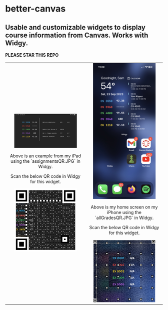 # better-canvas

## Usable and customizable widgets to display course information from Canvas. Works with Widgy.

**PLEASE STAR THIS REPO**

<table align="center">
  <tr>
    <td align="center">
      <img src="/images/betterCanvasIpadExample.jpg" width="200px">
      <p>Above is an example from my iPad using the `assignmentsQR.JPG` in Widgy.</p>
      <p>Scan the below QR code in Widgy for this widget.</p>
      <img src="/images/assignmentsQR.JPG" width="200px">
    </td>
    <td align="center">
      <img src="/images/betterCanvasExample.jpg" width="200px">
      <p>Above is my home screen on my iPhone using the `allGradesQR.JPG` in Widgy.</p>
      <p>Scan the below QR code in Widgy for this widget.</p>
      <img src="/images/allGradesQR.JPG" width="200px">
    </td>
  </tr>
</table>
